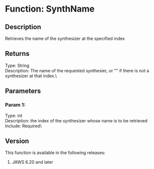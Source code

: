 # Function: SynthName

## Description

Retrieves the name of the synthesizer at the specified index

## Returns

Type: String\
Description: The name of the requested synthesier, or \"\" if there is
not a synthesizer at that index.\

## Parameters

### Param 1:

Type: int\
Description: the index of the synthesizer whose name is to be retrieved\
Include: Required\

## Version

This function is available in the following releases:

1.  JAWS 6.20 and later
